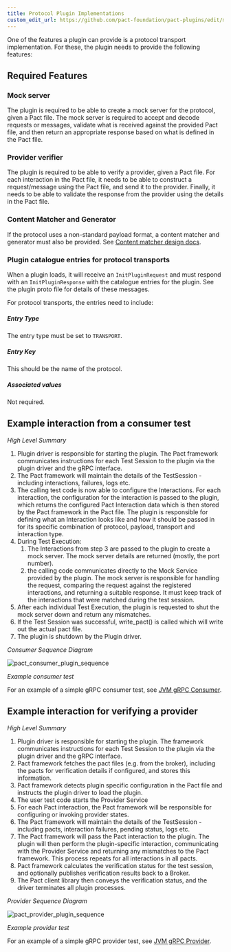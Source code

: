 ```yaml
---
title: Protocol Plugin Implementations
custom_edit_url: https://github.com/pact-foundation/pact-plugins/edit/main/docs/protocol-plugin-design.md
---
```

<!-- This file has been synced from the pact-foundation/pact-plugins repository. Please do not edit it directly. The URL of the source file can be found in the custom_edit_url value above -->

One of the features a plugin can provide is a protocol transport implementation. For these, the plugin needs to provide
the following features:

## Required Features

### Mock server
The plugin is required to be able to create a mock server for the protocol, given a Pact file. The mock server is 
required to accept and decode requests or messages, validate what is received against the provided Pact file, and then
return an appropriate response based on what is defined in the Pact file.

### Provider verifier
The plugin is required to be able to verify a provider, given a Pact file. For each interaction in the Pact file, it
needs to be able to construct a request/message using the Pact file, and send it to the provider. Finally, it needs to be 
able to validate the response from the provider using the details in the Pact file.

### Content Matcher and Generator

If the protocol uses a non-standard payload format, a content matcher and generator must also be provided. 
See [Content matcher design docs](https://github.com/pact-foundation/pact-plugins/blob/main/content-matcher-design.md).

### Plugin catalogue entries for protocol transports

When a plugin loads, it will receive an `InitPluginRequest` and must respond with an `InitPluginResponse` with the
catalogue entries for the plugin. See the plugin proto file for details of these messages.

For protocol transports, the entries need to include:

##### Entry Type

The entry type must be set to `TRANSPORT`.

##### Entry Key

This should be the name of the protocol.

##### Associated values

Not required.

## Example interaction from a consumer test

_High Level Summary_

1. Plugin driver is responsible for starting the plugin. The Pact framework communicates instructions for each Test Session to the plugin via the plugin driver and the gRPC interface.
2. The Pact framework will maintain the details of the TestSession - including interactions, failures, logs  etc.
3. The calling test code is now able to configure the Interactions. For each interaction, the configuration for the interaction is passed to the plugin, which returns the configured Pact Interaction data which is then stored by the Pact framework in the Pact file. The plugin is responsible for defining what an Interaction looks like and how it should be passed in for its specific combination of protocol, payload, transport and interaction type.
4. During Test Execution:
   1. The Interactions from step 3 are passed to the plugin to create a mock server. The mock server details are returned (mostly, the port number).  
   2. the calling code communicates directly to the Mock Service provided by the plugin. The mock server is responsible for handling the request, comparing the request against the registered interactions, and returning a suitable response. It must keep track of the interactions that were matched during the test session.
5. After each individual Test Execution, the plugin is requested to shut the mock server down and return any mismatches.
6. If the Test Session was successful, write_pact() is called which will write out the actual pact file.
7. The plugin is shutdown by the Plugin driver.

_Consumer Sequence Diagram_

![pact_consumer_plugin_sequence](https://github.com/pact-foundation/pact-plugins/blob/main/protocol-transport-sequence-consumer-test.png?raw=true)

_Example consumer test_

For an example of a simple gRPC consumer test, see [JVM gRPC Consumer](https://github.com/pact-foundation/pact-plugins/blob/main/examples/gRPC/area_calculator/consumer-jvm).

## Example interaction for verifying a provider

_High Level Summary_

1. Plugin driver is responsible for starting the plugin. The framework communicates instructions for each Test Session to the plugin via the plugin driver and the gRPC interface.
2. Pact framework fetches the pact files (e.g. from the broker), including the pacts for verification details if configured, and stores this information. 
3. Pact framework detects plugin specific configuration in the Pact file and instructs the plugin driver to load the plugin.
4. The user test code starts the Provider Service
5. For each Pact interaction, the Pact framework will be responsible for configuring or invoking provider states.
6. The Pact framework will maintain the details of the TestSession - including pacts, interaction failures, pending status, logs  etc.
7. The Pact framework will pass the Pact interaction to the plugin. The plugin will then perform the plugin-specific interaction, communicating with the Provider Service and returning any mismatches to the Pact framework. This process repeats for all interactions in all pacts.
8. Pact framework calculates the verification status for the test session, and optionally publishes verification results back to a Broker.
9. The Pact client library then conveys the verification status, and the driver terminates all plugin processes.

_Provider Sequence Diagram_

![pact_provider_plugin_sequence](https://github.com/pact-foundation/pact-plugins/blob/main/protocol-transport-sequence-provider-test.png?raw=true)


_Example provider test_

For an example of a simple gRPC provider test, see [JVM gRPC Provider](https://github.com/pact-foundation/pact-plugins/blob/main/examples/gRPC/area_calculator/provider-jvm).
